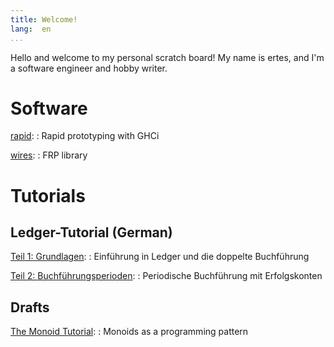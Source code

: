 ```yaml
---
title: Welcome!
lang:  en
...
```


Hello and welcome to my personal scratch board!  My name is ertes, and
I'm a software engineer and hobby writer.


Software
========

[rapid](https://hackage.haskell.org/package/rapid):
  : Rapid prototyping with GHCi

[wires](https://hackage.haskell.org/package/wires):
  : FRP library


Tutorials
=========

Ledger-Tutorial (German)
------------------------

[Teil 1: Grundlagen](tutorial/ledger-01-intro.html):
  : Einführung in Ledger und die doppelte Buchführung

[Teil 2: Buchführungsperioden](tutorial/ledger-02-perioden.html):
  : Periodische Buchführung mit Erfolgskonten

Drafts
------

[The Monoid Tutorial](tutorial/monoids.html):
  : Monoids as a programming pattern

